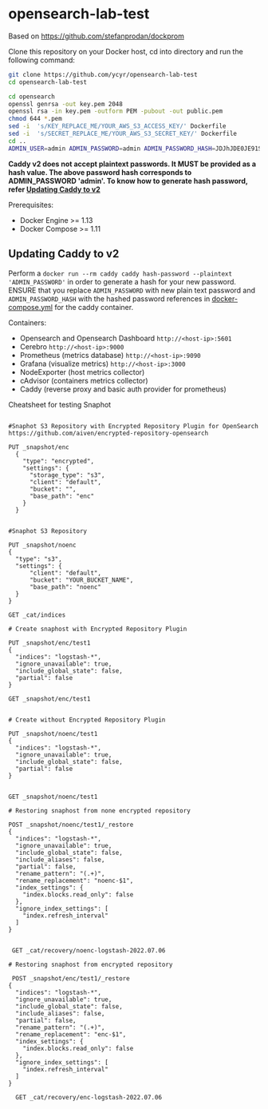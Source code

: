 # opensearch-lab-test

Based on https://github.com/stefanprodan/dockprom


Clone this repository on your Docker host, cd into directory and run the following command:

```bash
git clone https://github.com/ycyr/opensearch-lab-test
cd opensearch-lab-test

cd opensearch
openssl genrsa -out key.pem 2048 
openssl rsa -in key.pem -outform PEM -pubout -out public.pem 
chmod 644 *.pem
sed -i  's/KEY_REPLACE_ME/YOUR_AWS_S3_ACCESS_KEY/' Dockerfile
sed -i  's/SECRET_REPLACE_ME/YOUR_AWS_S3_SECRET_KEY/' Dockerfile
cd ..
ADMIN_USER=admin ADMIN_PASSWORD=admin ADMIN_PASSWORD_HASH=JDJhJDE0JE91S1FrN0Z0VEsyWmhrQVpON1VzdHVLSDkyWHdsN0xNbEZYdnNIZm1pb2d1blg4Y09mL0ZP docker-compose up -d
```
**Caddy v2 does not accept plaintext passwords. It MUST be provided as a hash value. The above password hash corresponds to ADMIN_PASSWORD 'admin'. To know how to generate hash password, refer [Updating Caddy to v2](#Updating-Caddy-to-v2)**

Prerequisites:

* Docker Engine >= 1.13
* Docker Compose >= 1.11

## Updating Caddy to v2

Perform a `docker run --rm caddy caddy hash-password --plaintext 'ADMIN_PASSWORD'` in order to generate a hash for your new password.
ENSURE that you replace `ADMIN_PASSWORD` with new plain text password and `ADMIN_PASSWORD_HASH` with the hashed password references in [docker-compose.yml](./docker-compose.yml) for the caddy container.

Containers:

* Opensearch and Opensearch Dashboard `http://<host-ip>:5601`
* Cerebro `http://<host-ip>:9000`
* Prometheus (metrics database) `http://<host-ip>:9090`
* Grafana (visualize metrics) `http://<host-ip>:3000`
* NodeExporter (host metrics collector)
* cAdvisor (containers metrics collector)
* Caddy (reverse proxy and basic auth provider for prometheus)

Cheatsheet for testing Snaphot

```

#Snaphot S3 Repository with Encrypted Repository Plugin for OpenSearch https://github.com/aiven/encrypted-repository-opensearch

PUT _snapshot/enc
  {
    "type": "encrypted",
    "settings": {
      "storage_type": "s3",   
      "client": "default",
      "bucket": "",
      "base_path": "enc"
    }
  }


#Snaphot S3 Repository 

PUT _snapshot/noenc
{
  "type": "s3",
  "settings": {
      "client": "default",
      "bucket": "YOUR_BUCKET_NAME",
      "base_path": "noenc"
  }
}

GET _cat/indices

# Create snaphost with Encrypted Repository Plugin

PUT _snapshot/enc/test1
{
  "indices": "logstash-*",
  "ignore_unavailable": true,
  "include_global_state": false,
  "partial": false
}

GET _snapshot/enc/test1


# Create without Encrypted Repository Plugin
 
PUT _snapshot/noenc/test1
{
  "indices": "logstash-*",
  "ignore_unavailable": true,
  "include_global_state": false,
  "partial": false
}
 

GET _snapshot/noenc/test1

# Restoring snaphost from none encrypted repository

POST _snapshot/noenc/test1/_restore
{
  "indices": "logstash-*",
  "ignore_unavailable": true,
  "include_global_state": false,
  "include_aliases": false,
  "partial": false,
  "rename_pattern": "(.+)",
  "rename_replacement": "noenc-$1",
  "index_settings": {
    "index.blocks.read_only": false
  },
  "ignore_index_settings": [
    "index.refresh_interval"
  ]
}
 

 GET _cat/recovery/noenc-logstash-2022.07.06
 
# Restoring snaphost from encrypted repository

 POST _snapshot/enc/test1/_restore
{
  "indices": "logstash-*",
  "ignore_unavailable": true,
  "include_global_state": false,
  "include_aliases": false,
  "partial": false,
  "rename_pattern": "(.+)",
  "rename_replacement": "enc-$1",
  "index_settings": {
    "index.blocks.read_only": false
  },
  "ignore_index_settings": [
    "index.refresh_interval"
  ]
}
 
  GET _cat/recovery/enc-logstash-2022.07.06
```

